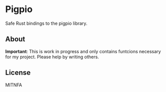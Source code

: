Pigpio
======

Safe Rust bindings to the pigpio library.

About
-----

**Important**: This is work in progress and only contains funtcions necessary for my project. Please help by writing others.

License
-------

MITNFA
